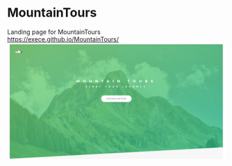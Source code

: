 # MountainTours
Landing page for MountainTours <br />
https://exece.github.io/MountainTours/
![MountainTours](https://github.com/exece/MountainTours/blob/main/MountainTours.jpg)
